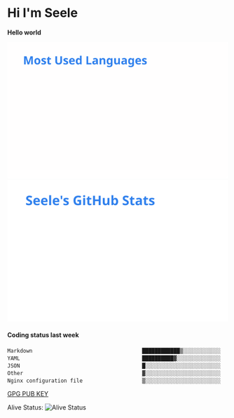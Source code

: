 <h1>Hi I'm Seele</h1>

<b>Hello world</b>

<img src='/assets/top-langs.svg' alt="Seele's github langs"> <img src='/assets/stats.svg' alt="Seele's github stats" >

<h4>Coding status last week </h4>

<!--START_SECTION:waka-->

```txt
Markdown                                   ████████████▒░░░░░░░░░░░░   48.69 %
YAML                                       ██████████▓░░░░░░░░░░░░░░   42.90 %
JSON                                       █░░░░░░░░░░░░░░░░░░░░░░░░   03.51 %
Other                                      ▓░░░░░░░░░░░░░░░░░░░░░░░░   02.23 %
Nginx configuration file                   ▒░░░░░░░░░░░░░░░░░░░░░░░░   01.41 %
```

<!--END_SECTION:waka-->

[GPG PUB KEY](https://keys.openpgp.org/vks/v1/by-fingerprint/3FCE91BF5B9666B55B67213C4C57B7824A5B6680)

Alive Status: ![Alive Status](https://hc.dvd.moe/badge/60bc779b-9835-415f-9cb9-15fd9d/ZsLaAAbE.svg)
